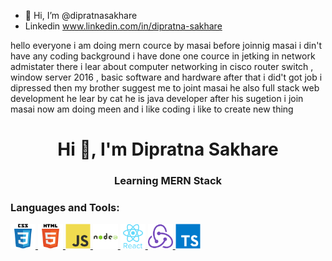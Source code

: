 - 👋 Hi, I’m @dipratnasakhare
- Linkedin www.linkedin.com/in/dipratna-sakhare

<!---
dipratnasakhare/dipratnasakhare is a ✨ special ✨ repository because its `README.md` (this file) appears on your GitHub profile.
You can click the Preview link to take a look at your changes.
--->
hello everyone i am doing mern cource by masai before joinnig masai i din't have any coding background i have done one cource in jetking in network admistater there i lear 
about computer networking in cisco router switch , window server 2016 , basic software and hardware after that i did't got job i dipressed then my brother suggest me to joint masai
he also  full stack web development he lear by cat he is java developer after his sugetion i join masai now am doing meen and i like coding i like to create new thing 



<h1 align="center">Hi 👋, I'm Dipratna Sakhare</h1>
<h3 align="center">Learning MERN Stack</h3>

<p align="left">
</p>

<h3 align="left">Languages and Tools:</h3>
<p align="left"> <a href="https://www.w3schools.com/css/" target="_blank" rel="noreferrer"> <img src="https://raw.githubusercontent.com/devicons/devicon/master/icons/css3/css3-original-wordmark.svg" alt="css3" width="40" height="40"/> </a> <a href="https://www.w3.org/html/" target="_blank" rel="noreferrer"> <img src="https://raw.githubusercontent.com/devicons/devicon/master/icons/html5/html5-original-wordmark.svg" alt="html5" width="40" height="40"/> </a> <a href="https://developer.mozilla.org/en-US/docs/Web/JavaScript" target="_blank" rel="noreferrer"> <img src="https://raw.githubusercontent.com/devicons/devicon/master/icons/javascript/javascript-original.svg" alt="javascript" width="40" height="40"/> </a> <a href="https://nodejs.org" target="_blank" rel="noreferrer"> <img src="https://raw.githubusercontent.com/devicons/devicon/master/icons/nodejs/nodejs-original-wordmark.svg" alt="nodejs" width="40" height="40"/> </a> <a href="https://reactjs.org/" target="_blank" rel="noreferrer"> <img src="https://raw.githubusercontent.com/devicons/devicon/master/icons/react/react-original-wordmark.svg" alt="react" width="40" height="40"/> </a> <a href="https://redux.js.org" target="_blank" rel="noreferrer"> <img src="https://raw.githubusercontent.com/devicons/devicon/master/icons/redux/redux-original.svg" alt="redux" width="40" height="40"/> </a> <a href="https://www.typescriptlang.org/" target="_blank" rel="noreferrer"> <img src="https://raw.githubusercontent.com/devicons/devicon/master/icons/typescript/typescript-original.svg" alt="typescript" width="40" height="40"/> </a> </p>
